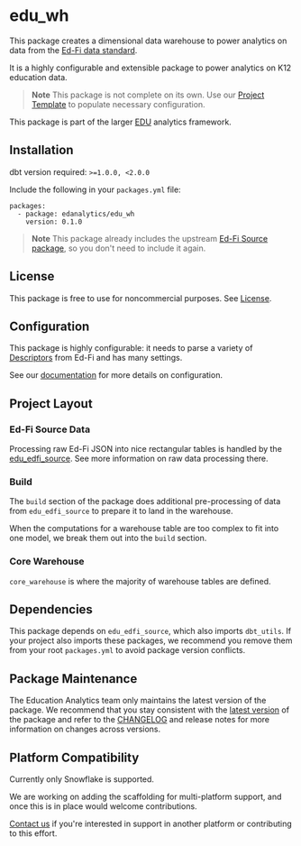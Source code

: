 # edu_wh

This package creates a dimensional data warehouse to power analytics on data
from the [Ed-Fi data standard](https://www.ed-fi.org/).

It is a highly configurable and extensible package to power analytics on K12 
education data. 

> **Note**
> This package is not complete on its own. Use our [Project Template]() to populate
> necessary configuration.

This package is part of the larger [EDU](https://enabledataunion.org)
analytics framework.

## Installation

dbt version required: `>=1.0.0, <2.0.0`

Include the following in your `packages.yml` file:

```
packages:
  - package: edanalytics/edu_wh
    version: 0.1.0
```

> **Note**
> This package already includes the upstream [Ed-Fi Source package](https://github.com/edanalytics/edu_edfi_source), so you don't need to include it again.

## License
This package is free to use for noncommercial purposes. 
See [License](LICENSE.md).

## Configuration
This package is highly configurable: it needs to parse a variety of [Descriptors](https://techdocs.ed-fi.org/display/EFDS32/Descriptor+Guidance) from Ed-Fi 
and has many settings.

See our [documentation](https://enabledataunion.org/docs/manage_extend/#dbt-configuration) 
for more details on configuration.

## Project Layout

### Ed-Fi Source Data
Processing raw Ed-Fi JSON into nice rectangular tables is handled by the 
[edu_edfi_source](https://github.com/edanalytics/edu_edfi_source). See more 
information on raw data processing there.

### Build
The `build` section of the package does additional pre-processing of data 
from `edu_edfi_source` to prepare it to land in the warehouse. 

When the computations for a warehouse table are too complex to fit into one model,
we break them out into the `build` section. 

### Core Warehouse

`core_warehouse` is where the majority of warehouse tables are defined. 

## Dependencies

This package depends on `edu_edfi_source`, which also imports `dbt_utils`. If
your project also imports these packages, we recommend you remove them from your 
root `packages.yml` to avoid package version conflicts.

## Package Maintenance

The Education Analytics team only maintains the latest version of the package.
We recommend that you stay consistent with the [latest version]() of the package
and refer to the [CHANGELOG](https://github.com/edanalytics/edu_wh/blob/main/CHANGELOG.md)
and release notes for more information on changes across versions.

## Platform Compatibility
Currently only Snowflake is supported.

We are working on adding the scaffolding for multi-platform support, and once 
this is in place would welcome contributions.

[Contact us](mailto:edu@edanalytics.org) if you're interested in support in another
platform or contributing to this effort.
